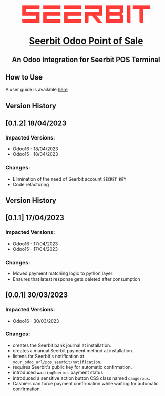 <div align="center">
 <img width="400" valign="top" src="./pos_seerbit/static/description/seerbit_logo.png"/>
</div>

<h1 align="center">
    <a href="https://apps.odoo.com/apps/modules/16.0/pos_seerbit/">
    Seerbit Odoo Point of Sale</a><br/>
</h1>
<h2 align="center">
An Odoo Integration for Seerbit POS Terminal
</h2>

## How to Use
A user guide is available [here](https://apps.odoo.com/apps/modules/16.0/pos_seerbit/)

## Version History
## **[0.1.2]** 18/04/2023
### Impacted Versions:
- Odoo16 - 18/04/2023
- Odoo15 - 18/04/2023
### Changes:
- Elimination of the need of Seerbit account `SECRET KEY`
- Code refactoring


## Version History
## **[0.1.1]** 17/04/2023
### Impacted Versions:
- Odoo16 - 17/04/2023
- Odoo15 - 17/04/2023
### Changes:
- Moved payment matching logic to python layer
- Ensures that latest response gets deleted after consumption


## **[0.0.1]** 30/03/2023
### Impacted Versions:
- Odoo16 - 30/03/2023
### Changes:
- creates the Seerbit bank journal at installation.
- creates a manual Seerbit payment method at installation.
- listens for Seerbit's notification at `your_odoo_url/pos_seerbit/notification`.
- requires Seerbit's public key for automatic confirmation.
- introduced `waitingSeerbit` payment status
- introduced a sensitive action button CSS class named `dangerous`.
- Cashiers can force payment confirmation while waiting for automatic confirmation.
